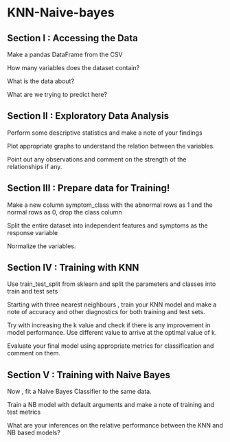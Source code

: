 # KNN-Naive-bayes
## Section I : Accessing the Data

Make a pandas DataFrame from the CSV

How many variables does the dataset contain?

What is the data about?

What are we trying to predict here?

## Section II : Exploratory Data Analysis

Perform some descriptive statistics and make a note of your findings

Plot appropriate graphs to understand the relation between the variables.

Point out any observations and comment on the strength of the relationships if any.

## Section III : Prepare data for Training!

Make a new column symptom_class with the abnormal rows as 1 and the normal rows as 0, drop the class column

Split the entire dataset into independent features and symptoms as the response variable

Normalize the variables.

## Section IV : Training with KNN

Use train_test_split from sklearn and split the parameters and classes into train and test sets

Starting with three nearest neighbours , train your KNN model and make a note of accuracy and other diagnostics for both training and test sets.

Try with increasing the k value and check if there is any improvement in model performance. Use different value to arrive at the optimal value of k.

Evaluate your final model using appropriate metrics for classification and comment on them.

## Section V : Training with Naive Bayes

Now , fit a Naive Bayes Classifier to the same data.

Train a NB model with default arguments and make a note of training and test metrics

What are your inferences on the relative performance between the KNN and NB based models?
